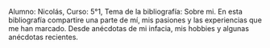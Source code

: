 Alumno: Nicolás, Curso: 5°1, Tema de la bibliografía: Sobre mi.
En esta bibliografía compartire una parte de mí, mis pasiones y las experiencias que me han marcado. 
Desde anécdotas de mi infacia, mis hobbies y algunas anécdotas recientes.
